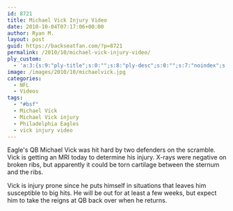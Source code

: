 ```yaml
---
id: 8721
title: Michael Vick Injury Video
date: 2010-10-04T07:17:06+00:00
author: Ryan M.
layout: post
guid: https://backseatfan.com/?p=8721
permalink: /2010/10/michael-vick-injury-video/
ply_custom:
  - 'a:3:{s:9:"ply-title";s:0:"";s:8:"ply-desc";s:0:"";s:7:"noindex";s:0:"";}'
image: /images/2010/10/michaelvick.jpg
categories:
  - NFL
  - Videos
tags:
  - "#bsf"
  - Michael Vick
  - Michael Vick injury
  - Philadelphia Eagles
  - vick injury video
---
```


<div class="entry">
  <p>
  </p>

  <p>
    Eagle's QB Michael Vick was hit hard by two defenders on the scramble. Vick is getting an MRI today to determine his injury. X-rays were negative on broken ribs, but apparently it could be torn cartilage between the sternum and the ribs.
  </p>

  <p>
    Vick is injury prone since he puts himself in situations that leaves him susceptible to big hits. He will be out for at least a few weeks, but expect him to take the reigns at QB back over when he returns.
  </p>
</div>
